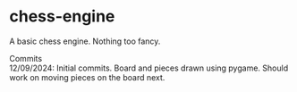 # chess-engine
A basic chess engine. Nothing too fancy.

Commits <br/>
12/09/2024: Initial commits. Board and pieces drawn using pygame. Should work on moving pieces on the board next.
